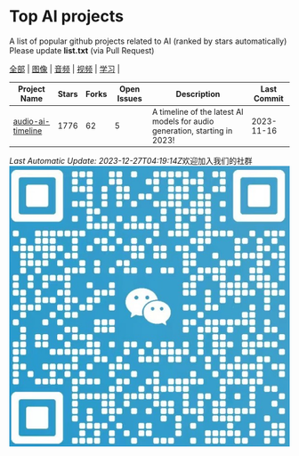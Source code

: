 # Top AI projects
A list of popular github projects related to AI (ranked by stars automatically)
Please update **list.txt** (via Pull Request)

<a href="./README.md">全部</a> |   <a href="./READMEpicture.md">图像</a> |   <a href="./READMEaudio.md">音频</a> | <a href="./READMEvideo.md">视频</a> | <a href="./READMElearn.md">学习</a> | 

| Project Name | Stars | Forks | Open Issues | Description | Last Commit |
| ------------ | ----- | ----- | ----------- | ----------- | ----------- |
| [audio-ai-timeline](https://github.com/archinetai/audio-ai-timeline) | 1776 | 62 | 5 | A timeline of the latest AI models for audio generation, starting in 2023! | 2023-11-16 |

*Last Automatic Update: 2023-12-27T04:19:14Z*欢迎加入我们的社群 ![](https://raw.githubusercontent.com/mouuii/picture/master/weichat.jpg) 